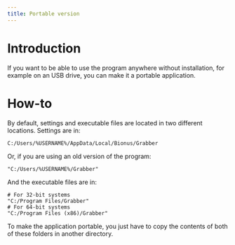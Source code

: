 ```yaml
---
title: Portable version
---
```



# Introduction

If you want to be able to use the program anywhere without installation, for example on an USB drive, you can make it a portable application.


# How-to

By default, settings and executable files are located in two different locations. Settings are in:
```
C:/Users/%USERNAME%/AppData/Local/Bionus/Grabber
```
Or, if you are using an old version of the program:
```
"C:/Users/%USERNAME%/Grabber"
```
And the executable files are in:
```
# For 32-bit systems
"C:/Program Files/Grabber"
# For 64-bit systems
"C:/Program Files (x86)/Grabber"
```
To make the application portable, you just have to copy the contents of both of these folders in another directory.